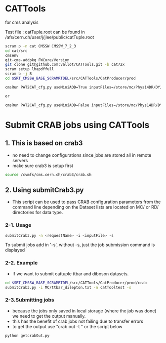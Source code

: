 CATTools
========

for cms analysis

Test file : catTuple.root can be found in /afs/cern.ch/user/j/jlee/public/catTuple.root
```bash
scram p -n cat CMSSW CMSSW_7_2_3
cd cat/src
cmsenv
git-cms-addpkg FWCore/Version
git clone git@github.com:vallot/CATTools.git -b cat72x
scram setup lhapdffull
scram b -j 8
cd $SRT_CMSSW_BASE_SCRAMRTDEL/src/CATTools/CatProducer/prod

cmsRun PAT2CAT_cfg.py useMiniAOD=True inputFiles=/store/mc/Phys14DR/DYJetsToLL_M-50_13TeV-madgraph-pythia8/MINIAODSIM/PU20bx25_PHYS14_25_V1-v1/00000/0432E62A-7A6C-E411-87BB-002590DB92A8.root

or 

cmsRun PAT2CAT_cfg.py useMiniAOD=False inputFiles=/store/mc/Phys14DR/DYJetsToLL_M-50_13TeV-madgraph-pythia8/AODSIM/PU20bx25_PHYS14_25_V1-v1/00000/00CC714A-F86B-E411-B99A-0025904B5FB8.root globalTag='PHYS14_25_V2::All'
```

# Submit CRAB jobs using CATTools
## 1. This is based on crab3
 - no need to change configurations since jobs are stored all in remote servers
 - make sure crab3 is setup first
```bash
source /cvmfs/cms.cern.ch/crab3/crab.sh
```

## 2. Using submitCrab3.py
- This script can be used to pass CRAB configuration parameters from the command line depending on the Dataset lists are located on MC/ or RD/ directories for data type.

### 2-1. Usage 
```bash
submitCrab3.py -n <requestName> -i <inputFile> -s
```
To submit jobs add in '-s', without -s, just the job submission command is displayed
### 2-2. Example
- If we want to submit cattuple ttbar and diboson datasets.
```bash
cd $SRT_CMSSW_BASE_SCRAMRTDEL/src/CATTools/CatProducer/prod/crab
submitCrab3.py -i MC/ttbar_dilepton.txt -n catTooltest -s 
```

### 2-3.Submitting jobs
- because the jobs only saved in local storage (where the job was done) we need to get the output manually. 
- this has the benefit of crab jobs not failing due to transfer errors
- to get the output use "crab out -t <taskdir>" or the script below
```bash
python getcrabOut.py
```
